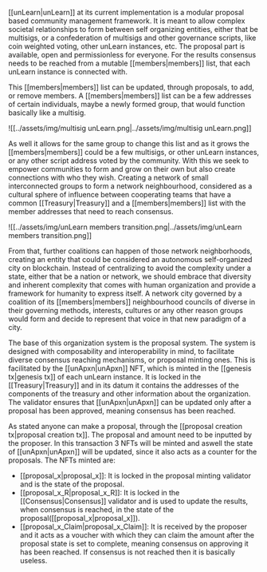 [[unLearn|unLearn]] at its current implementation is a modular proposal based community management framework. It is meant to allow complex societal relationships to form between self organizing entities, either that be multisigs, or a confederation of multisigs and other governance scripts, like coin weighted voting, other unLearn instances, etc. The proposal part is available, open and permissionless for everyone. For the results consensus needs to be reached from a mutable [[members|members]] list, that each unLearn instance is connected with.

This [[members|members]] list can be updated, through proposals, to add, or remove members. A [[members|members]] list can be a few addresses of certain individuals, maybe a newly formed group, that would function basically like a multisig.

![[../assets/img/multisig unLearn.png|../assets/img/multisig unLearn.png]]

As well it allows for the same group to change this list and as it grows the [[members|members]] could be a few multisigs, or other unLearn instances, or any other script address voted by the community. With this we seek to empower communities to form and grow on their own but also create connections with who they wish. Creating a network of small interconnected groups to form a network neighbourhood, considered as a cultural sphere of influence between cooperating teams that have a common [[Treasury|Treasury]] and a [[members|members]] list with the member addresses that need to reach consensus.

![[../assets/img/unLearn members transition.png|../assets/img/unLearn members transition.png]]

From that, further coalitions can happen of those network neighborhoods, creating an entity that could be considered an autonomous self-organized city on blockchain. Instead of centralizing to avoid the complexity under a state, either that be a nation or network, we should embrace that diversity and inherent complexity that comes with human organization and provide a framework for humanity to express itself. A network city governed by a coalition of its [[members|members]] neighbourhood councils of diverse in their governing methods, interests, cultures or any other reason groups would form and decide to represent that voice in that new paradigm of a city.

The base of this organization system is the proposal system. The system is designed with composability and interoperability in mind, to facilitate diverse consensus reaching mechanisms, or proposal minting ones. This is facilitated by the [[unApxn|unApxn]] NFT, which is minted in the [[genesis tx|genesis tx]] of each unLearn instance. It is locked in the [[Treasury|Treasury]] and in its datum it contains the addresses of the components of the treasury and other information about the organization. The validator ensures that [[unApxn|unApxn]]  can be updated only after a proposal has been approved, meaning consensus has been reached.

As stated anyone can make a proposal, through the [[proposal creation tx|proposal creation tx]]. The proposal and amount need to be inputted by the proposer. In this transaction 3 NFTs will be minted and aswell the state of [[unApxn|unApxn]] will be updated, since it also acts as a counter for the proposals. The NFTs minted are: 
- [[proposal_x|proposal_x]]: It is locked in the proposal minting validator and is the state of the proposal.
- [[proposal_x_R|proposal_x_R]]: It is locked in the [[Consensus|Consensus]] validator and is used to update the results, when consensus is reached, in the state of the proposal([[proposal_x|proposal_x]]).
- [[proposal_x_Claim|proposal_x_Claim]]: It is received by the proposer and it acts as a voucher with which they can claim the amount after the proposal state is set to complete, meaning consensus on approving it has been reached. If consensus is not reached then it is basically useless.

